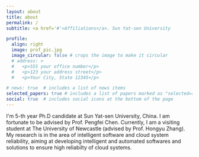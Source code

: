 ```yaml
---
layout: about
title: about
permalink: /
subtitle: <a href='#'>Affiliations</a>. Sun Yat-sen University

profile:
  align: right
  image: prof_pic.jpg
  image_circular: false # crops the image to make it circular
  # address: >
  #   <p>555 your office number</p>
  #   <p>123 your address street</p>
  #   <p>Your City, State 12345</p>

# news: true  # includes a list of news items
selected_papers: true # includes a list of papers marked as "selected={true}"
social: true  # includes social icons at the bottom of the page
---
```

I'm 5-th year Ph.D candidate at Sun Yat-sen University, China. I am fortunate to be advised by Prof. Pengfei Chen. Currently, I am a visiting student at The University of Newcastle (advised by Prof. Hongyu Zhang). My research is in the area of intelligent software and cloud system reliability, aiming at developing intelligent and automated softwares and solutions to ensure high reliabilty of cloud systems. 